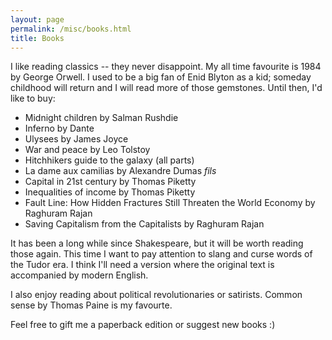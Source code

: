 ```yaml
---
layout: page
permalink: /misc/books.html
title: Books
---
```


I like reading classics -- they never disappoint. My all time favourite is 1984 by George Orwell. I used to be a big fan of Enid Blyton as a kid; someday childhood will return and I will read more of those gemstones. Until then, I'd like to buy:

- Midnight children by Salman Rushdie
- Inferno by Dante
- Ulysees by James Joyce
- War and peace by Leo Tolstoy
- Hitchhikers guide to the galaxy (all parts)
- La dame aux camilias by Alexandre Dumas *fils*
- Capital in 21st century by Thomas Piketty
- Inequalities of income by Thomas Piketty
- Fault Line: How Hidden Fractures Still Threaten the World Economy by Raghuram Rajan
- Saving Capitalism from the Capitalists by Raghuram Rajan

It has been a long while since Shakespeare, but it will be worth reading those again. This time I want to pay attention to slang and curse words of the Tudor era. I think I'll need a version where the original text is accompanied by modern English.

I also enjoy reading about political revolutionaries or satirists. Common sense by Thomas Paine is my favourte.

Feel free to gift me a paperback edition or suggest new books :)

